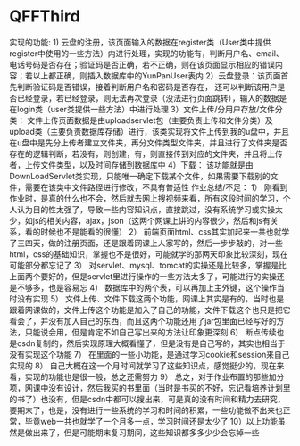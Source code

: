 # QFFThird
实现的功能:
1) 
 云盘的注册，该页面输入的数据在register类（User类中提供register中使用的一些方法）内进行处理，实现的功能有，判断用户名、email、电话号码是否存在；验证码是否正确，若不正确，则在该页面显示相应的错误内容；若以上都正确，则插入数据库中的YunPanUser表内
2）云盘登录：该页面首先判断验证码是否错误，接着判断用户名和密码是否存在，
还可以判断该用户是否已经登录，若已经登录，则无法再次登录（没法进行页面跳转），输入的数据是在login类（user类提供一些方法）中进行处理
3）文件上传/分用户存放/文件分类：
文件上传页面数据是由uploadservlet包（主要负责上传和文件分类）及upload类（主要负责数据库存储）进行，该类实现将文件上传到我的u盘中，并且在u盘中是先分上传者建立文件夹，再分文件类型文件夹，并且进行了文件夹是否存在的逻辑判断，若没有，则创建，有，则直接传到对应的文件夹，并且将上传者，上传文件类型，以及时间存储到数据库中
4）下载：
该功能就是由DownLoadServlet类实现，只能唯一确定下载某个文件，如果需要下载别的文件，需要在该类中文件路径进行修改，不具有普适性
作业总结/不足：
1）	刚看到作业时，是真的什么也不会，然后就去网上搜视频来看，所有这段时间的学习，个人认为目的性太强了，导致一些内容知识点，直接跳过，没有系统学习或实操太少，如js的相关内容，ajax，json（这两个网课上讲的内容很少，然后和js有关系，看的时候也不是能看的很懂）
2）	前端页面html、css其实加起来一共也就学了三四天，做的注册页面，还是跟着网课上人家写的，然后一步步敲的，对一些html，css的基础知识，掌握也不是很好，可能就学的那两天印象比较深刻，现在可能部分都忘记了
3）	对servlet、mysql、tomcat的实操还是比较多，掌握是比上面两个要好的，但是servlet里进行操作的一些方法太多了，可能进行的实操还是不够多，也是容易忘
4）	数据库中的两个表，可以再加上主外键，这个操作当时没有实现
5）	文件上传、文件下载这两个功能，网课上其实是有的，当时也是跟着网课做的，文件上传这个功能是加入了自己的功能，文件下载这个也只是把它看会了，并没有加入自己的东西，而且这两个功能还用了jar包里面已经写好的方法，只能说会用，但是肯定不如自己写出来的方法让印象更深刻
6）	断点传续也是csdn复制的，然后实现原理大概看懂了，但是没有是自己写的，其实也相当于没有实现这个功能
7）	在里面的一些小功能，是通过学习cookie和session来自己实现的
8）	自己大概在这一个月时间就学习了这些知识点，感觉挺少的，现在来看，实现的功能也是很一般，总之还需努力
9）	总之，对于作业布置的那些加分项，网课中没有设计，然后我买的书里面（当时是书买的不好，忘记看培养计划里的书了）也没有，但是csdn中都可以搜出来，可是真的没有时间和精力去研究，要期末了，也是，没有进行一些系统的学习和时间的积累，一些功能做不出来也正常，毕竟web一共也就学了一个月多一点，学习时间还是太少了
10）以上功能虽然是做出来了，但是可能期末复习期间，这些知识都多多少少会忘掉一些
